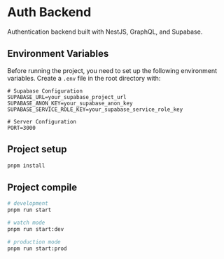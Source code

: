 # Auth Backend

Authentication backend built with NestJS, GraphQL, and Supabase.

## Environment Variables

Before running the project, you need to set up the following environment variables. Create a `.env` file in the root directory with:

```env
# Supabase Configuration
SUPABASE_URL=your_supabase_project_url
SUPABASE_ANON_KEY=your_supabase_anon_key
SUPABASE_SERVICE_ROLE_KEY=your_supabase_service_role_key

# Server Configuration
PORT=3000
```

## Project setup

```bash
pnpm install
```

## Project compile

```bash
# development
pnpm run start

# watch mode
pnpm run start:dev

# production mode
pnpm run start:prod
```
